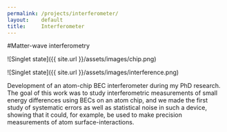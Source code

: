 ```yaml
---
permalink: /projects/interferometer/
layout:    default
title:     Interferometer
---
```


#Matter-wave interferometry

![Singlet state]({{ site.url }}/assets/images/chip.png)

![Singlet state]({{ site.url }}/assets/images/interference.png)

Development of an atom-chip BEC interferometer during my PhD research. The goal of this work was to study interferometric measurements of small energy differences using BECs on an atom chip, and we made the first study of systematic errors as well as statistical noise in such a device, showing that it could, for example, be used to make precision measurements of atom surface-interactions.